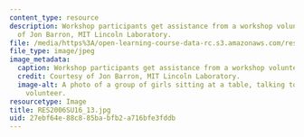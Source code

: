 ```yaml
---
content_type: resource
description: Workshop participants get assistance from a workshop volunteer. Courtesy
  of Jon Barron, MIT Lincoln Laboratory.
file: /media/https%3A/open-learning-course-data-rc.s3.amazonaws.com/res-2-006-girls-who-build-cameras-summer-2016/27ebf64e88c885babfb2a716bfe3fddb_RES2006SU16_13.jpg
file_type: image/jpeg
image_metadata:
  caption: Workshop participants get assistance from a workshop volunteer.
  credit: Courtesy of Jon Barron, MIT Lincoln Laboratory.
  image-alt: A photo of a group of girls sitting at a table, talking to a workshop
    volunteer.
resourcetype: Image
title: RES2006SU16_13.jpg
uid: 27ebf64e-88c8-85ba-bfb2-a716bfe3fddb
---
```

